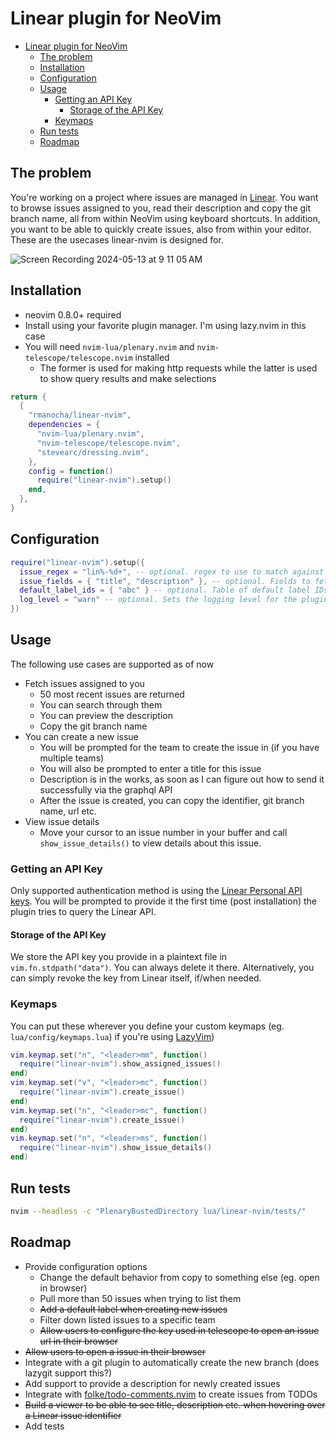 # Linear plugin for NeoVim

<!--toc:start-->

- [Linear plugin for NeoVim](#linear-plugin-for-neovim)
  - [The problem](#the-problem)
  - [Installation](#installation)
  - [Configuration](#configuration)
  - [Usage](#usage)
    - [Getting an API Key](#getting-an-api-key)
      - [Storage of the API Key](#storage-of-the-api-key)
    - [Keymaps](#keymaps)
  - [Run tests](#run-tests)
  - [Roadmap](#roadmap)
  <!--toc:end-->

## The problem

You're working on a project where issues are managed in [Linear](https://linear.app/karma-horizons).
You want to browse issues assigned to you, read their description and copy the git branch name, all from within
NeoVim using keyboard shortcuts. In addition, you want to be able to quickly create issues, also from within your
editor. These are the usecases linear-nvim is designed for.

![Screen Recording 2024-05-13 at 9 11 05 AM](https://github.com/rmanocha/linear-nvim/assets/4594/e8e7d9ce-89e8-4d87-aa1d-c36479600ba3)

## Installation

- neovim 0.8.0+ required
- Install using your favorite plugin manager. I'm using lazy.nvim in this case
- You will need `nvim-lua/plenary.nvim` and `nvim-telescope/telescope.nvim` installed
  - The former is used for making http requests while the latter is used to show query results and make selections

```lua
return {
  {
    "rmanocha/linear-nvim",
    dependencies = {
      "nvim-lua/plenary.nvim",
      "nvim-telescope/telescope.nvim",
      "stevearc/dressing.nvim",
    },
    config = function()
      require("linear-nvim").setup()
    end,
  },
}
```

## Configuration

```lua
require("linear-nvim").setup({
  issue_regex = "lin%-%d+", -- optional. regex to use to match against the issue number format for your linear workspace
  issue_fields = { "title", "description" }, -- optional. Fields to fetch when viewing issue details for existing or newly created issues
  default_label_ids = { "abc" } -- optional. Table of default label IDs to apply for each new issue created
  log_level = "warn" -- optional. Sets the logging level for the plugin
})
```

## Usage

The following use cases are supported as of now

- Fetch issues assigned to you
  - 50 most recent issues are returned
  - You can search through them
  - You can preview the description
  - Copy the git branch name
- You can create a new issue
  - You will be prompted for the team to create the issue in (if you have multiple teams)
  - You will also be prompted to enter a title for this issue
  - Description is in the works, as soon as I can figure out how to send it successfully via the graphql API
  - After the issue is created, you can copy the identifier, git branch name, url etc.
- View issue details
  - Move your cursor to an issue number in your buffer and call `show_issue_details()` to view details about this issue.

### Getting an API Key

Only supported authentication method is using the [Linear Personal API keys](https://developers.linear.app/docs/graphql/working-with-the-graphql-api#personal-api-keys).
You will be prompted to provide it the first time (post installation) the plugin tries to query the Linear API.

#### Storage of the API Key

We store the API key you provide in a plaintext file in `vim.fn.stdpath("data")`. You can always delete it there. Alternatively, you can simply revoke the key from Linear itself, if/when needed.

### Keymaps

You can put these wherever you define your custom keymaps (eg. `lua/config/keymaps.lua`) if you're using [LazyVim](https://github.com/LazyVim/LazyVim))

```lua
vim.keymap.set("n", "<leader>mm", function()
  require("linear-nvim").show_assigned_issues()
end)
vim.keymap.set("v", "<leader>mc", function()
  require("linear-nvim").create_issue()
end)
vim.keymap.set("n", "<leader>mc", function()
  require("linear-nvim").create_issue()
end)
vim.keymap.set("n", "<leader>ms", function()
  require("linear-nvim").show_issue_details()
end)
```

## Run tests

```bash
nvim --headless -c "PlenaryBustedDirectory lua/linear-nvim/tests/"
```

## Roadmap

- Provide configuration options
  - Change the default behavior from copy to something else (eg. open in browser)
  - Pull more than 50 issues when trying to list them
  - ~~Add a default label when creating new issues~~
  - Filter down listed issues to a specific team
  - ~~Allow users to configure the key used in telescope to open an issue url in their browser~~
- ~~Allow users to open a issue in their browser~~
- Integrate with a git plugin to automatically create the new branch (does lazygit support this?)
- Add support to provide a description for newly created issues
- Integrate with [folke/todo-comments.nvim](https://github.com/folke/todo-comments.nvim) to create issues from TODOs
- ~~Build a viewer to be able to see title, description etc. when hovering over a Linear issue identifier~~
- Add tests
